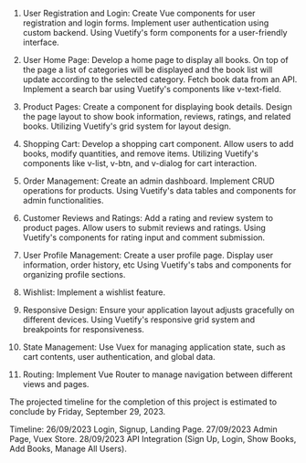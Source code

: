 1. User Registration and Login:
Create Vue components for user registration and login forms.
Implement user authentication using custom backend.
Using Vuetify's form components for a user-friendly interface.

2. User Home Page:
Develop a home page to display all books. On top of the page a list of categories will be displayed and the book list will update according to the selected category.
Fetch book data from an API.
Implement a search bar using Vuetify's components like v-text-field.

3. Product Pages:
Create a component for displaying book details.
Design the page layout to show book information, reviews, ratings, and related books.
Utilizing Vuetify's grid system for layout design.

4. Shopping Cart:
Develop a shopping cart component.
Allow users to add books, modify quantities, and remove items.
Utilizing Vuetify's components like v-list, v-btn, and v-dialog for cart interaction.

5. Order Management:
Create an admin dashboard.
Implement CRUD operations for products.
Using Vuetify's data tables and components for admin functionalities.

6. Customer Reviews and Ratings:
Add a rating and review system to product pages.
Allow users to submit reviews and ratings.
Using Vuetify's components for rating input and comment submission.

7. User Profile Management:
Create a user profile page.
Display user information, order history, etc
Using Vuetify's tabs and components for organizing profile sections.

8. Wishlist:
Implement a wishlist feature.

9. Responsive Design:
Ensure your application layout adjusts gracefully on different devices.
Using Vuetify's responsive grid system and breakpoints for responsiveness.

10. State Management:
Use Vuex for managing application state, such as cart contents, user authentication, and global data.

11. Routing:
Implement Vue Router to manage navigation between different views and pages.


The projected timeline for the completion of this project is estimated to conclude by Friday, September 29, 2023.


Timeline:
26/09/2023 Login, Signup, Landing Page.
27/09/2023 Admin Page, Vuex Store.
28/09/2023 API Integration (Sign Up, Login, Show Books, Add Books, Manage All Users).